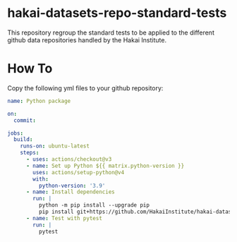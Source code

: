 # hakai-datasets-repo-standard-tests

This repository regroup the standard tests to be applied to the different github data repositories handled by the Hakai Institute.

# How To

Copy the following yml files to your github repository:

```yaml
name: Python package

on:
  commit:

jobs:
  build:
    runs-on: ubuntu-latest
    steps:
      - uses: actions/checkout@v3
      - name: Set up Python ${{ matrix.python-version }}
        uses: actions/setup-python@v4
        with:
          python-version: '3.9'
      - name: Install dependencies
        run: |
          python -m pip install --upgrade pip
          pip install git+https://github.com/HakaiInstitute/hakai-datasets-repo-standard-tests.git
      - name: Test with pytest
        run: |
          pytest
```
